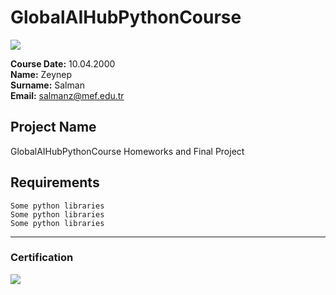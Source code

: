 # GlobalAIHubPythonCourse
![](img/logo.png)

**Course Date:** 10.04.2000  
**Name:** Zeynep  
**Surname:** Salman  
**Email:** salmanz@mef.edu.tr  

## Project Name
GlobalAIHubPythonCourse Homeworks and Final Project

## Requirements
```
Some python libraries
Some python libraries
Some python libraries
```
---

### Certification
![](img/certificate_ex.png)

